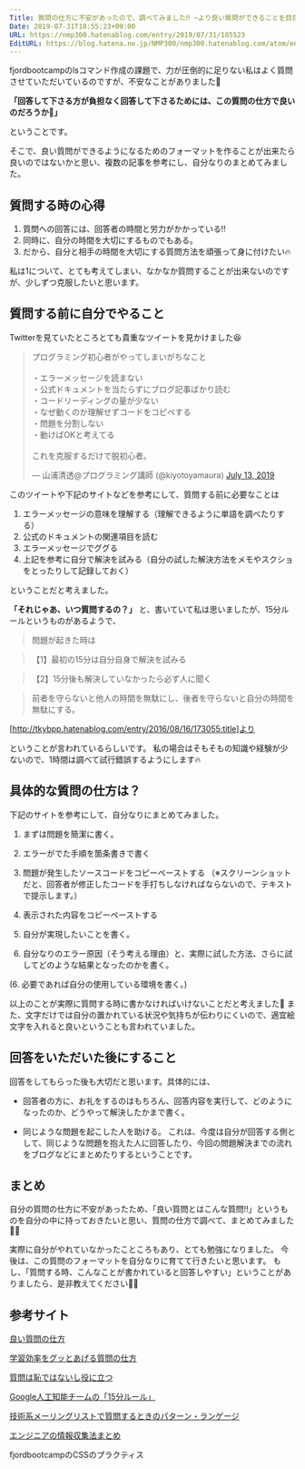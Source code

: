 ```yaml
---
Title: 質問の仕方に不安があったので、調べてみました‼️ ~より良い質問ができることを目指して~
Date: 2019-07-31T18:55:23+09:00
URL: https://nmp300.hatenablog.com/entry/2019/07/31/185523
EditURL: https://blog.hatena.ne.jp/NMP300/nmp300.hatenablog.com/atom/entry/26006613382239975
---
```


fjordbootcampのlsコマンド作成の課題で、力が圧倒的に足りない私はよく質問させていただいているのですが、不安なことがありました🤔

**「回答して下さる方が負担なく回答して下さるためには、この質問の仕方で良いのだろうか🤔」**

ということです。

そこで、良い質問ができるようになるためのフォーマットを作ることが出来たら良いのではないかと思い、複数の記事を参考にし、自分なりのまとめてみました。


## 質問する時の心得
1. 質問への回答には、回答者の時間と労力がかかっている‼️
2. 同時に、自分の時間を大切にするものでもある。
3. だから、自分と相手の時間を大切にする質問方法を頑張って身に付けたい🔥

私は1について、とても考えてしまい、なかなか質問することが出来ないのですが、少しずつ克服したいと思います。

## 質問する前に自分でやること
Twitterを見ていたところとても貴重なツイートを見かけました😆

<blockquote class="twitter-tweet"><p lang="ja" dir="ltr">プログラミング初心者がやってしまいがちなこと<br><br>・エラーメッセージを読まない<br>・公式ドキュメントを当たらずにブログ記事ばかり読む<br>・コードリーディングの量が少ない<br>・なぜ動くのか理解せずコードをコピペする<br>・問題を分割しない<br>・動けばOKと考えてる<br><br>これを克服するだけで脱初心者。</p>&mdash; 山浦清透@プログラミング講師 (@kiyotoyamaura) <a href="https://twitter.com/kiyotoyamaura/status/1149835596505874432?ref_src=twsrc%5Etfw">July 13, 2019</a></blockquote> <script async src="https://platform.twitter.com/widgets.js" charset="utf-8"></script>

このツイートや下記のサイトなどを参考にして、質問する前に必要なことは

1. エラーメッセージの意味を理解する（理解できるように単語を調べたりする）
2. 公式のドキュメントの関連項目を読む
3. エラーメッセージでググる
4. 上記を参考に自分で解決を試みる（自分の試した解決方法をメモやスクショをとったりして記録しておく）

ということだと考えました。

**「それじゃあ、いつ質問するの？」**
と、書いていて私は思いましたが、15分ルールというものがあるようで、

> 問題が起きた時は

> 【1】最初の15分は自分自身で解決を試みる

> 【2】15分後も解決していなかったら必ず人に聞く


> 前者を守らないと他人の時間を無駄にし、後者を守らないと自分の時間を無駄にする。

> 
[http://tkybpp.hatenablog.com/entry/2016/08/16/173055:title]より

ということが言われているらしいです。
私の場合はそもそもの知識や経験が少ないので、1時間は調べて試行錯誤するようにします🔥


## 具体的な質問の仕方は？
下記のサイトを参考にして、自分なりにまとめてみました。

1. まずは問題を簡潔に書く。

2. エラーがでた手順を箇条書きで書く

3. 問題が発生したソースコードをコピーペーストする
（※スクリーンショットだと、回答者が修正したコードを手打ちしなければならないので、テキストで提示します。）

3. 表示された内容をコピーペーストする

4. 自分が実現したいことを書く。

5. 自分なりのエラー原因（そう考える理由）と、実際に試した方法、さらに試してどのような結果となったのかを書く。

(6. 必要であれば自分の使用している環境を書く。)

以上のことが実際に質問する時に書かなければいけないことだと考えました🤔
また、文字だけでは自分の置かれている状況や気持ちが伝わりにくいので、適宜絵文字を入れると良いということも言われていました。


## 回答をいただいた後にすること
回答をしてもらった後も大切だと思います。具体的には、

- 回答者の方に、お礼をするのはもちろん、回答内容を実行して、どのようになったのか、どうやって解決したかまで書く。

- 同じような問題を起こした人を助ける。
これは、今度は自分が回答する側として、同じような問題を抱えた人に回答したり、今回の問題解決までの流れをブログなどにまとめたりするということです。



## まとめ

自分の質問の仕方に不安があったため、「良い質問とはこんな質問‼️」というものを自分の中に持っておきたいと思い、質問の仕方で調べて、まとめてみました🙇‍♂️

実際に自分がやれていなかったこところもあり、とても勉強になりました。
今後は、この質問のフォーマットを自分なりに育てて行きたいと思います。
もし、「質問する時、こんなことが書かれていると回答しやすい」ということがありましたら、是非教えてください🙇‍♂️

## 参考サイト
[良い質問の仕方](https://qiita.com/kuro7hawaii/items/e1aa4d6969634687d9ba)

[学習効率をグッとあげる質問の仕方
](https://freelance.cat-algorithm.com/how_to_ask/)

[質問は恥ではないし役に立つ](https://qiita.com/seki_uk/items/4001423b3cd3db0dada7)

[Google人工知能チームの「15分ルール」](http://tkybpp.hatenablog.com/entry/2016/08/16/173055)

[技術系メーリングリストで質問するときのパターン・ランゲージ](http://www.hyuki.com/writing/techask.html#list)

[エンジニアの情報収集法まとめ](https://qiita.com/nesheep5/items/e7196ba496e59bb2aa28)

fjordbootcampのCSSのプラクティス
